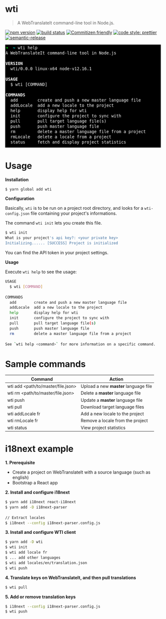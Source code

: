 # wti

> A WebTranslateIt command-line tool in Node.js.

[![npm version](https://flat.badgen.net/npm/v/wti)](https://www.npmjs.com/package/wti)
[![build status](https://github.com/Pegase745/wti/workflows/Node.js%20CI/badge.svg?branch=master)](https://github.com/Pegase745/wti/actions)
[![Commitizen friendly](https://img.shields.io/badge/commitizen-friendly-brightgreen.svg?style=flat-square)](http://commitizen.github.io/cz-cli/)
[![code style: prettier](https://img.shields.io/badge/code_style-prettier-ff69b4.svg?style=flat-square)](https://github.com/prettier/prettier)
[![semantic-release](https://img.shields.io/badge/%20%20%F0%9F%93%A6%F0%9F%9A%80-semantic--release-e10079.svg?style=flat-square)](https://github.com/semantic-release/semantic-release)

![screenshot](screenshot.png 'How to use wti')

# Usage

**Installation**

```sh
$ yarn global add wti
```

**Configuration**

Basically, `wti` is to be run on a project root directory, and looks for a `wti-config.json` file containing your project's informations.

The command `wti init` lets you create this file.

```sh
$ wti init
What is your project's api key?: <your private key>
Initializing...... [SUCCESS] Project is initialized
```

You can find the API token in your project settings.

**Usage**

Execute `wti help` to see the usage:

```sh
USAGE
  $ wti [COMMAND]

COMMANDS
  add        create and push a new master language file
  addLocale  add a new locale to the project
  help       display help for wti
  init       configure the project to sync with
  pull       pull target language file(s)
  push       push master language file
  rm         delete a master language file from a project

See `wti help <command>` for more information on a specific command.
```

# Sample commands

| Command                            | Action                                |
| ---------------------------------- | ------------------------------------- |
| wti add <path/to/master/file.json> | Upload a new **master** language file |
| wti rm <path/to/master/file.json>  | Delete a **master** language file     |
| wti push                           | Update a **master** language file     |
| wti pull                           | Download target language files        |
| wti addLocale fr                   | Add a new locale to the project       |
| wti rmLocale fr                    | Remove a locale from the project      |
| wti status                         | View project statistics               |

# i18next example

**1. Prerequisite**

- Create a project on WebTranslateIt with a source language (such as english)
- Bootstrap a React app

**2. Install and configure i18next**

```sh
$ yarn add i18next react-i18next
$ yarn add -D i18next-parser

// Extract locales
$ i18next --config i18next-parser.config.js
```

**3. Install and configure WTI client**

```sh
$ yarn add -D wti
$ wti init
$ wti add locale fr
$ ... add other languages
$ wti add locales/en/translation.json
$ wti push
```

**4. Translate keys on WebTranslateIt, and then pull translations**

```sh
$ wti pull
```

**5. Add or remove translation keys**

```sh
$ i18next --config i18next-parser.config.js
$ wti push
```
